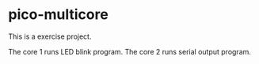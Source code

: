 # pico-multicore

This is a exercise project.

The core 1 runs LED blink program. The core 2 runs serial output program.